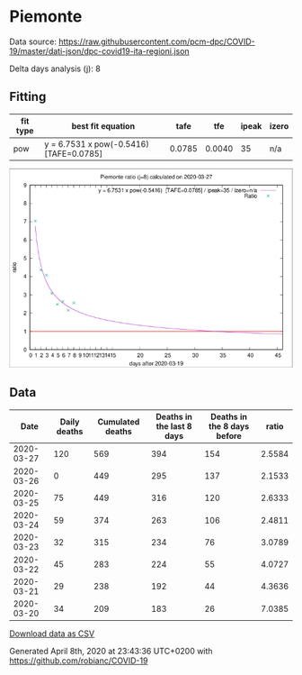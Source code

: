 # Piemonte

Data source: https://raw.githubusercontent.com/pcm-dpc/COVID-19/master/dati-json/dpc-covid19-ita-regioni.json

Delta days analysis (j): 8

## Fitting 
|fit type|best fit equation|tafe|tfe|ipeak|izero|
|-------|-----|--------|------|---|---|
|pow|y = 6.7531 x pow(-0.5416)  [TAFE=0.0785]|0.0785|0.0040|35|n/a|

![Plot](COVID-19_piemonte_j8_2020-03-27.png)

## Data
|Date|Daily deaths|Cumulated deaths|Deaths in the last 8 days|Deaths in the 8 days before|ratio|
|----|----------|-----------|-------|--------------------|-----|
|2020-03-27|120|569|394|154|2.5584|
|2020-03-26|0|449|295|137|2.1533|
|2020-03-25|75|449|316|120|2.6333|
|2020-03-24|59|374|263|106|2.4811|
|2020-03-23|32|315|234|76|3.0789|
|2020-03-22|45|283|224|55|4.0727|
|2020-03-21|29|238|192|44|4.3636|
|2020-03-20|34|209|183|26|7.0385|

[Download data as CSV](COVID-19_piemonte_j8_2020-03-27.csv)

Generated April 8th, 2020 at 23:43:36 UTC+0200 with https://github.com/robianc/COVID-19
